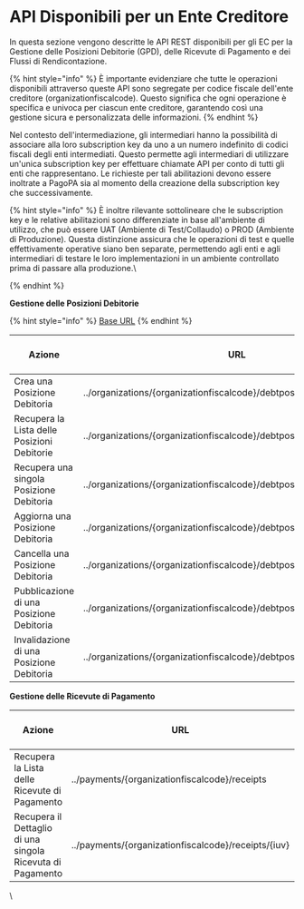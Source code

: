 # API Disponibili per un Ente Creditore

In questa sezione vengono descritte le API REST disponibili per gli EC per la Gestione delle Posizioni Debitorie (GPD), delle Ricevute di Pagamento e dei Flussi di Rendicontazione.

{% hint style="info" %}
È importante evidenziare che tutte le operazioni disponibili attraverso queste API sono segregate per codice fiscale dell'ente creditore (organizationfiscalcode). Questo significa che ogni operazione è specifica e univoca per ciascun ente creditore, garantendo così una gestione sicura e personalizzata delle informazioni.
{% endhint %}

Nel contesto dell'intermediazione, gli intermediari hanno la possibilità di associare alla loro subscription key da uno a un numero indefinito di codici fiscali degli enti intermediati. Questo permette agli intermediari di utilizzare un'unica subscription key per effettuare chiamate API per conto di tutti gli enti che rappresentano. Le richieste per tali abilitazioni devono essere inoltrate a PagoPA sia al momento della creazione della subscription key che successivamente.

{% hint style="info" %}
È inoltre rilevante sottolineare che le subscription key e le relative abilitazioni sono differenziate in base all'ambiente di utilizzo, che può essere UAT (Ambiente di Test/Collaudo) o PROD (Ambiente di Produzione). Questa distinzione assicura che le operazioni di test e quelle effettivamente operative siano ben separate, permettendo agli enti e agli intermediari di testare le loro implementazioni in un ambiente controllato prima di passare alla produzione.\

{% endhint %}

**Gestione delle Posizioni Debitorie**

{% hint style="info" %}
[Base URL](https://developer.pagopa.it/pago-pa/api#/pago-pa/api/operations/getOrganizationPaymentOptionByIUV)
{% endhint %}

| Azione                                      | URL                                                                       | HTTP Request Mehtod |
| ------------------------------------------- | ------------------------------------------------------------------------- | ------------------- |
| Crea una Posizione Debitoria                | ../organizations/{organizationfiscalcode}/debtpositions                   | POST                |
| Recupera la Lista delle Posizioni Debitorie | ../organizations/{organizationfiscalcode}/debtpositions                   | GET                 |
| Recupera una singola Posizione Debitoria    | ../organizations/{organizationfiscalcode}/debtpositions/{iupd}            | GET                 |
| Aggiorna una Posizione Debitoria            | ../organizations/{organizationfiscalcode}/debtpositions/{iupd}            | PUT                 |
| Cancella una Posizione Debitoria            | ../organizations/{organizationfiscalcode}/debtpositions/{iupd}            | DELETE              |
| Pubblicazione di una Posizione Debitoria    | ../organizations/{organizationfiscalcode}/debtpositions/{iupd}/publish    | POST                |
| Invalidazione di una Posizione Debitoria    | ../organizations/{organizationfiscalcode}/debtpositions/{iupd}/invalidate | POST                |

**Gestione delle Ricevute di Pagamento**

| Azione                                                     | URL                                                 | HTTP Request Mehtod |
| ---------------------------------------------------------- | --------------------------------------------------- | ------------------- |
| Recupera la Lista delle Ricevute di Pagamento              | ../payments/{organizationfiscalcode}/receipts       | GET                 |
| Recupera il Dettaglio di una singola Ricevuta di Pagamento | ../payments/{organizationfiscalcode}/receipts/{iuv} | GET                 |

\
